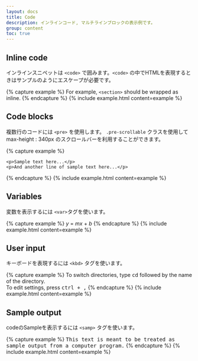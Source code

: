 ```yaml
---
layout: docs
title: Code
description: インラインコード, マルチラインブロックの表示例です。
group: content
toc: true
---
```


<!--
---
layout: docs
title: Code
description: Documentation and examples for displaying inline and multiline blocks of code with Bootstrap.
group: content
toc: true
---
-->

## Inline code
<!--Wrap inline snippets of code with `<code>`. Be sure to escape HTML angle brackets.-->
インラインスニペットは `<code>` で囲みます。`<code>` の中でHTMLを表現するときはサンプルのようにエスケープが必要です。

{% capture example %}
For example, <code>&lt;section&gt;</code> should be wrapped as inline.
{% endcapture %}
{% include example.html content=example %}

## Code blocks
<!--
Use `<pre>`s for multiple lines of code. Once again, be sure to escape any angle brackets in the code for proper rendering. You may optionally add the `.pre-scrollable` class, which will set a max-height of 340px and provide a y-axis scrollbar.
-->
複数行のコードには `<pre>` を使用します。
`.pre-scrollable` クラスを使用して max-height : 340px のスクロールバーを利用することができます。

{% capture example %}
<pre><code>&lt;p&gt;Sample text here...&lt;/p&gt;
&lt;p&gt;And another line of sample text here...&lt;/p&gt;
</code></pre>
{% endcapture %}
{% include example.html content=example %}

## Variables

<!-- For indicating variables use the `<var>` tag. -->
変数を表示するには `<var>`タグを使います。

{% capture example %}
<var>y</var> = <var>m</var><var>x</var> + <var>b</var>
{% endcapture %}
{% include example.html content=example %}

## User input

<!--Use the `<kbd>` to indicate input that is typically entered via keyboard.-->
キーボードを表現するには `<kbd>` タグを使います。

{% capture example %}
To switch directories, type <kbd>cd</kbd> followed by the name of the directory.<br>
To edit settings, press <kbd><kbd>ctrl</kbd> + <kbd>,</kbd></kbd>
{% endcapture %}
{% include example.html content=example %}

## Sample output
<!-- For indicating sample output from a program use the `<samp>` tag. -->
codeのSampleを表示するには `<samp>` タグを使います。


{% capture example %}
<samp>This text is meant to be treated as sample output from a computer program.</samp>
{% endcapture %}
{% include example.html content=example %}
